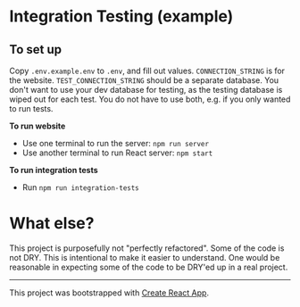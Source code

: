 # Integration Testing (example)

## To set up

Copy `.env.example.env` to `.env`, and fill out values. `CONNECTION_STRING` is for the website. `TEST_CONNECTION_STRING` should be a separate database. You don't want to use your dev database for testing, as the testing database is wiped out for each test. You do not have to use both, e.g. if you only wanted to run tests.

**To run website**

* Use one terminal to run the server: `npm run server`
* Use another terminal to run React server: `npm start`

**To run integration tests**

* Run `npm run integration-tests`

# What else?

This project is purposefully not "perfectly refactored". Some of the code is not DRY. This is intentional to make it easier to understand. One would be reasonable in expecting some of the code to be DRY'ed up in a real project.

---

This project was bootstrapped with [Create React App](https://github.com/facebook/create-react-app).

